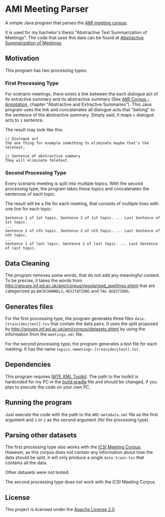 # AMI Meeting Parser

A simple Java program that parses the [AMI meeting corpus](http://groups.inf.ed.ac.uk/ami/corpus/).

It is used for my bachelor's thesis "Abstractive Text Summarization of Meetings".
The code that uses this data can be found at 
[Abstractive Summarization of Meetings](https://github.com/Bastian/Abstractive-Summarization-of-Meetings).

## Motivation

This program has two processing types:

### First Processing Type

For scenario meetings, there exists a link between the each dialogue act of its extractive summary and
its abstractive summary (See [AMI Corpus - Annotation](http://groups.inf.ed.ac.uk/ami/corpus/annotation.shtml), chapter 
"Abstractive and Extractive Summaries"). This Java program uses the link and concatenates all dialogue acts that
"belong" to the sentence of the abstractive summary.
Simply said, it maps `n` dialogue acts to `1` sentence.

The result may look like this:
```
// Dialogue act
the one thing for example something to eliminate maybe that's the teletext,

// Sentence of abstractive summary
They will eliminate teletext. 
```

### Second Processing Type

Every scenario meeting is split into multiple topics. With the second processing type, the program takes these
topics and concatenates the sentences of each topic.

The result will be a file for each meeting, that consists of multiple lines with one line for each topic:
```
Sentence 1 of 1st topic. Sentence 2 of 1st topic. ... Last Sentence of 1st topic.
...
Sentence 1 of nth topic. Sentence 2 of nth topic. ... Last Sentence of nth topic.
...
Sentence 1 of last topic. Sentence 2 of last topic. ... Last Sentence of last topic.
```

## Data Cleaning

The program removes some words, that do not add any meaningful context.
To be precise, it takes the words from http://groups.inf.ed.ac.uk/ami/corpus/regularised_spellings.shtml
that are categorized as `BACKCHANNELS`, `HESITATIONS` and `TAG QUESTIONS`.

## Generates files

For the first processing type, the program generates three files `data.[train|dev|test].tsv` that contain the data pairs.
It uses the split proposed by http://groups.inf.ed.ac.uk/ami/corpus/datasets.shtml by using the information
from the `meetings.xml` file.

For the second processing type, the program generates a text file for each meeting.
It has the name `topics.<meeting>.[train|dev|test].txt`.

## Dependencies

This program requires [NITE XML Toolkit](http://groups.inf.ed.ac.uk/nxt/).
The path to the toolkit is hardcoded for my PC in the [build.gradle](build.gradle) file and should be changed, if you
plan to execute the code on your own PC.

## Running the program

Just execute the code with the path to the `AMI-metadata.xml` file as the first argument and `1` or `2` as the second
argument (for the processing type).

## Parsing other datasets

The first processing type also works with the [ICSI Meeting Corpus](http://groups.inf.ed.ac.uk/ami/icsi/).
However, as this corpus does not contain any information about how the data should be split, it will
only produce a single `data.train.tsv` that contains all the data.

Other datasets were not tested.

The second processing type does not work with the ICSI Meeting Corpus.

## License

This project is licensed under the [Apache License 2.0](/LICENSE).